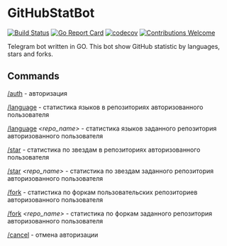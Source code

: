 # GitHubStatBot

[![Build Status](https://travis-ci.org/proshik/githubstatbot.svg?branch=master)](https://travis-ci.org/proshik/githubstatbot)
[![Go Report Card](https://goreportcard.com/badge/github.com/proshik/githubstatbot)](https://goreportcard.com/report/github.com/proshik/githubstatbot)
[![codecov](https://codecov.io/gh/proshik/jalmew/branch/master/graph/badge.svg)](https://codecov.io/gh/proshik/githubstatbot)
[![Contributions Welcome](https://img.shields.io/badge/contributions-welcome-brightgreen.svg?style=flat)](https://github.com/proshik/githubstatbot/issues)

Telegram bot written in GO. This bot show GitHub statistic by languages, stars and forks.

## Commands

[/auth]() - авторизация

[/language]() - статистика языков в репозиториях авторизованного пользователя

[/language]() *<repo_name>* - статистика языков заданного репозитория авторизованного пользователя

[/star]() - статистика по звездам в репозиториях авторизованного пользователя

[/star]() *<repo_name>* - статистика по звездам заданного репозитория авторизованного пользователя

[/fork]() - статистика по форкам пользовательских репозиториев авторизованного пользователя

[/fork]() *<repo_name>* - статистика по форкам заданного репозитория авторизованного пользователя

[/cancel]() - отмена авторизации
